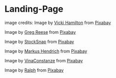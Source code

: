 # Landing-Page

image credits:
Image by <a href="https://pixabay.com/users/flutie8211-17475707/?utm_source=link-attribution&utm_medium=referral&utm_campaign=image&utm_content=5848399">Vicki Hamilton</a> from <a href="https://pixabay.com//?utm_source=link-attribution&utm_medium=referral&utm_campaign=image&utm_content=5848399">Pixabay</a>

Image by <a href="https://pixabay.com/users/gregreese-6817251/?utm_source=link-attribution&utm_medium=referral&utm_campaign=image&utm_content=6655502">Greg Reese</a> from <a href="https://pixabay.com//?utm_source=link-attribution&utm_medium=referral&utm_campaign=image&utm_content=6655502">Pixabay</a>

Image by <a href="https://pixabay.com/users/stocksnap-894430/?utm_source=link-attribution&utm_medium=referral&utm_campaign=image&utm_content=2567142">StockSnap</a> from <a href="https://pixabay.com//?utm_source=link-attribution&utm_medium=referral&utm_campaign=image&utm_content=2567142">Pixabay</a>

Image by <a href="https://pixabay.com/users/1029388-1029388/?utm_source=link-attribution&utm_medium=referral&utm_campaign=image&utm_content=769623">Markus Hendrich</a> from <a href="https://pixabay.com//?utm_source=link-attribution&utm_medium=referral&utm_campaign=image&utm_content=769623">Pixabay</a>

Image by <a href="https://pixabay.com/users/dolvita108-3022126/?utm_source=link-attribution&utm_medium=referral&utm_campaign=image&utm_content=1613793">VinaConstanze</a> from <a href="https://pixabay.com//?utm_source=link-attribution&utm_medium=referral&utm_campaign=image&utm_content=1613793">Pixabay</a>

Image by <a href="https://pixabay.com/users/ralphs_fotos-1767157/?utm_source=link-attribution&utm_medium=referral&utm_campaign=image&utm_content=2460597">Ralph</a> from <a href="https://pixabay.com//?utm_source=link-attribution&utm_medium=referral&utm_campaign=image&utm_content=2460597">Pixabay</a>